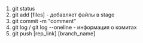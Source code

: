 1. git status
2. git add [files] - добавляет файлы в stage
3. git commit -m "comment" 
4. git log / git log --oneline - информация о комитах
5. git push [rep_link] [branch_name]